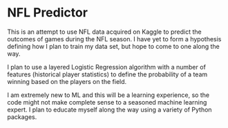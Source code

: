# NFL Predictor

This is an attempt to use NFL data acquired on Kaggle to predict the outcomes of games during the NFL season.  I have yet to form a hypothesis defining how I plan to train my data set, but hope to come to one along the way.  

I plan to use a layered Logistic Regression algorithm with a number of features (historical player statistics) to define the probability of a team winning based on the players on the field.  

I am extremely new to ML and this will be a learning experience, so the code might not make complete sense to a seasoned machine learning expert.  I plan to educate myself along the way using a variety of Python packages.
